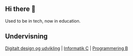 ## Hi there 👋

Used to be in tech, now in education.

## Undervisning 
[Digitalt design og udvikling](https://slotshaven-ddu.github.io/) |
[Informatik C](https://slotshaven-if.github.io/) |
[Programmering B](https://github.com/slotshaven-pro/)
